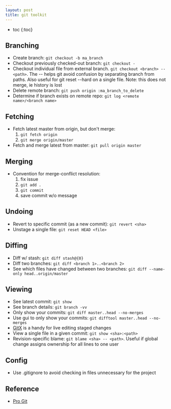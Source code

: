 ```yaml
---
layout: post
title: git toolkit
---
```


* toc
{:toc}

## Branching

* Create branch: `git checkout -b ma_branch`
* Checkout previously checked-out branch: `git checkout -`
* Checkout individual file from external branch. `git checkout <branch> -- <path>`. The -- helps git avoid confusion by separating branch from paths. Also useful for git reset --hard on a single file. Note: this does not merge, ie history is lost
* Delete remote branch: `git push origin :ma_branch_to_delete`
* Determine if branch exists on remote repo: `git log <remote name>/<branch name>`

## Fetching

* Fetch latest master from origin, but don't merge:
  1. `git fetch origin`
  1. `git merge origin/master`
* Fetch and merge latest from master: `git pull origin master`

## Merging

* Convention for merge-conflict resolution:
  1. fix issue
  1. `git add .`
  1. `git commit`
  1. save commit w/o message

## Undoing

* Revert to specific commit (as a new commit): `git revert <sha>`
* Unstage a single file: `git reset HEAD <file>`

## Diffing

* Diff w/ stash: `git diff stash@{0}`
* Diff two branches: `git diff <branch 1>..<branch 2>`
* See which files have changed between two branches: `git diff --name-only head..origin/master`

## Viewing

* See latest commit: `git show`
* See branch details: `git branch -vv`
* Only show your commits: `git diff master..head --no-merges`
* Use gui to only show your commits: `git difftool master..head --no-merges`
* [GitX]() is a handy for live editing staged changes
* View a single file in a given commit: `git show <sha>:<path>`
* Revision-specific blame: `git blame <sha> -- <path>`. Useful if global change assigns ownership for all lines to one user

## Config

* Use .gitignore to avoid checking in files unnecessary for the project

## Reference

* [Pro Git](http://progit.org/book/)





